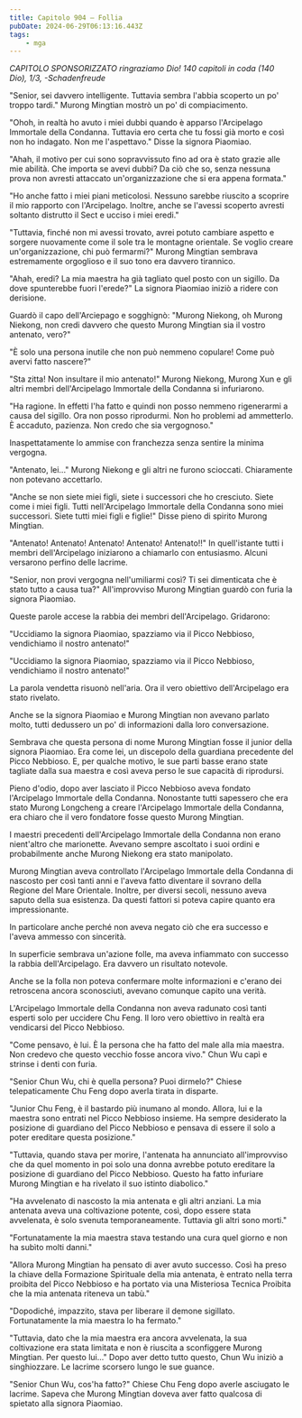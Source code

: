 ```yaml
---
title: Capitolo 904 – Follia
pubDate: 2024-06-29T06:13:16.443Z
tags:
    - mga
---
```



<em>CAPITOLO SPONSORIZZATO ringraziamo Dio!
140 capitoli in coda (140 Dio), 1/3,
-Schadenfreude</em>


"Senior, sei davvero intelligente. Tuttavia sembra l'abbia scoperto un po' troppo tardi." Murong Mingtian mostrò un po' di compiacimento.


"Ohoh, in realtà ho avuto i miei dubbi quando è apparso l'Arcipelago Immortale della Condanna. Tuttavia ero certa che tu fossi già morto e così non ho indagato. Non me l'aspettavo." Disse la signora Piaomiao.


"Ahah, il motivo per cui sono sopravvissuto fino ad ora è stato grazie alle mie abilità. Che importa se avevi dubbi? Da ciò che so, senza nessuna prova non avresti attaccato un'organizzazione che si era appena formata."


"Ho anche fatto i miei piani meticolosi. Nessuno sarebbe riuscito a scoprire il mio rapporto con l'Arcipelago. Inoltre, anche se l'avessi scoperto avresti soltanto distrutto il Sect e ucciso i miei eredi."


"Tuttavia, finché non mi avessi trovato, avrei potuto cambiare aspetto e sorgere nuovamente come il sole tra le montagne orientale. Se voglio creare un'organizzazione, chi può fermarmi?" Murong Mingtian sembrava estremamente orgoglioso e il suo tono era davvero tirannico.


"Ahah, eredi? La mia maestra ha già tagliato quel posto con un sigillo. Da dove spunterebbe fuori l'erede?" La signora Piaomiao iniziò a ridere con derisione.


Guardò il capo dell'Arciepago e sogghignò: "Murong Niekong, oh Murong Niekong, non credi davvero che questo Murong Mingtian sia il vostro antenato, vero?"


"È solo una persona inutile che non può nemmeno copulare! Come può avervi fatto nascere?"


"Sta zitta! Non insultare il mio antenato!" Murong Niekong, Murong Xun e gli altri membri dell'Arcipelago Immortale della Condanna si infuriarono.


"Ha ragione. In effetti l'ha fatto e quindi non posso nemmeno rigenerarmi a causa del sigillo. Ora non posso riprodurmi. Non ho problemi ad ammetterlo. È accaduto, pazienza. Non credo che sia vergognoso."


Inaspettatamente lo ammise con franchezza senza sentire la minima vergogna.


"Antenato, lei..." Murong Niekong e gli altri ne furono scioccati. Chiaramente non potevano accettarlo.


"Anche se non siete miei figli, siete i successori che ho cresciuto. Siete come i miei figli. Tutti nell'Arcipelago Immortale della Condanna sono miei successori. Siete tutti miei figli e figlie!" Disse pieno di spirito Murong Mingtian.


"Antenato! Antenato! Antenato! Antenato! Antenato!!" In quell'istante tutti i membri dell'Arcipelago iniziarono a chiamarlo con entusiasmo. Alcuni versarono perfino delle lacrime.


"Senior, non provi vergogna nell'umiliarmi così? Ti sei dimenticata che è stato tutto a causa tua?" All'improvviso Murong Mingtian guardò con furia la signora Piaomiao.


Queste parole accese la rabbia dei membri dell'Arcipelago. Gridarono:


"Uccidiamo la signora Piaomiao, spazziamo via il Picco Nebbioso, vendichiamo il nostro antenato!"


"Uccidiamo la signora Piaomiao, spazziamo via il Picco Nebbioso, vendichiamo il nostro antenato!"


La parola vendetta risuonò nell'aria. Ora il vero obiettivo dell'Arcipelago era stato rivelato.


Anche se la signora Piaomiao e Murong Mingtian non avevano parlato molto, tutti dedussero un po' di informazioni dalla loro conversazione.


Sembrava che questa persona di nome Murong Mingtian fosse il junior della signora Piaomiao. Era come lei, un discepolo della guardiana precedente del Picco Nebbioso. E, per qualche motivo, le sue parti basse erano state tagliate dalla sua maestra e così aveva perso le sue capacità di riprodursi.


Pieno d'odio, dopo aver lasciato il Picco Nebbioso aveva fondato l'Arcipelago Immortale della Condanna. Nonostante tutti sapessero che era stato Murong Longcheng a creare l'Arcipelago Immortale della Condanna, era chiaro che il vero fondatore fosse questo Murong Mingtian.


I maestri precedenti dell'Arcipelago Immortale della Condanna non erano nient'altro che marionette. Avevano sempre ascoltato i suoi ordini e probabilmente anche Murong Niekong era stato manipolato.


Murong Mingtian aveva controllato l'Arcipelago Immortale della Condanna di nascosto per così tanti anni e l'aveva fatto diventare il sovrano della Regione del Mare Orientale. Inoltre, per diversi secoli, nessuno aveva saputo della sua esistenza. Da questi fattori si poteva capire quanto era impressionante.


In particolare anche perché non aveva negato ciò che era successo e l'aveva ammesso con sincerità.


In superficie sembrava un'azione folle, ma aveva infiammato con successo la rabbia dell'Arcipelago. Era davvero un risultato notevole.


Anche se la folla non poteva confermare molte informazioni e c'erano dei retroscena ancora sconosciuti, avevano comunque capito una verità.


L'Arcipelago Immortale della Condanna non aveva radunato così tanti esperti solo per uccidere Chu Feng. Il loro vero obiettivo in realtà era vendicarsi del Picco Nebbioso.


"Come pensavo, è lui. È la persona che ha fatto del male alla mia maestra. Non credevo che questo vecchio fosse ancora vivo." Chun Wu capì e strinse i denti con furia.


"Senior Chun Wu, chi è quella persona? Puoi dirmelo?" Chiese telepaticamente Chu Feng dopo averla tirata in disparte.


"Junior Chu Feng, è il bastardo più inumano al mondo. Allora, lui e la maestra sono entrati nel Picco Nebbioso insieme. Ha sempre desiderato la posizione di guardiano del Picco Nebbioso e pensava di essere il solo a poter ereditare questa posizione."


"Tuttavia, quando stava per morire, l'antenata ha annunciato all'improvviso che da quel momento in poi solo una donna avrebbe potuto ereditare la posizione di guardiano del Picco Nebbioso. Questo ha fatto infuriare Murong Mingtian e ha rivelato il suo istinto diabolico."


"Ha avvelenato di nascosto la mia antenata e gli altri anziani. La mia antenata aveva una coltivazione potente, così, dopo essere stata avvelenata, è solo svenuta temporaneamente. Tuttavia gli altri sono morti."


"Fortunatamente la mia maestra stava testando una cura quel giorno e non ha subìto molti danni."


"Allora Murong Mingtian ha pensato di aver avuto successo. Così ha preso la chiave della Formazione Spirituale della mia antenata, è entrato nella terra proibita del Picco Nebbioso e ha portato via una Misteriosa Tecnica Proibita che la mia antenata riteneva un tabù."


"Dopodiché, impazzito, stava per liberare il demone sigillato. Fortunatamente la mia maestra lo ha fermato."


"Tuttavia, dato che la mia maestra era ancora avvelenata, la sua coltivazione era stata limitata e non è riuscita a sconfiggere Murong Mingtian. Per questo lui..." Dopo aver detto tutto questo, Chun Wu iniziò a singhiozzare. Le lacrime scorsero lungo le sue guance.


"Senior Chun Wu, cos'ha fatto?" Chiese Chu Feng dopo averle asciugato le lacrime. Sapeva che Murong Mingtian doveva aver fatto qualcosa di spietato alla signora Piaomiao.
                                


                                



